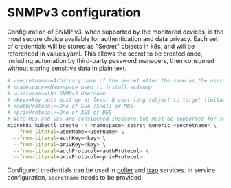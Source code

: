 # SNMPv3 configuration

Configuration of SNMP v3, when supported by the monitored devices, is the most secure choice available
for authentication and data privacy. Each set of credentials will be stored as "Secret" objects in k8s,
and will be referenced in values.yaml. This allows the secret to be created once, including automation
by third-party password managers, then consumed without storing sensitive data in plain text.

```bash
# <secretname>=Arbitrary name of the secret often the same as the username or prefixed with "sc4snmp-"
# <namespace>=Namespace used to install sc4snmp
# <username>=the SNMPv3 Username
# <key>=key note must be at least 8 char long subject to target limitations
# <authProtocol>=One of SHA (SHA1) or MD5 
# <privProtocol>=One of AES or DES 
# Note MD5 and DES are considered insecure but must be supported for standards compliance
microk8s kubectl create -n <namespace> secret generic <secretname> \
  --from-literal=userName=<username> \
  --from-literal=authKey=<key> \
  --from-literal=privKey=<key> \
  --from-literal=authProtocol=<authProtocol> \
  --from-literal=privProtocol=<privProtocol> 
```

Configured credentials can be used in [poller](poller-configuration.md) and [trap](trap-configuration.md) services. 
In service configuration, `secretname` needs to be provided. 
